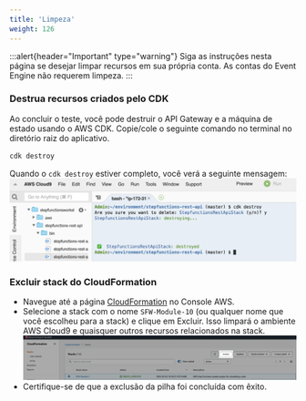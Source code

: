 ```yaml
---
title: 'Limpeza'
weight: 126
---
```


:::alert{header="Important" type="warning"}
Siga as instruções nesta página se desejar limpar recursos em sua própria conta. As contas do Event Engine não requerem limpeza.
:::

### Destrua recursos criados pelo CDK

Ao concluir o teste, você pode destruir o API Gateway e a máquina de estado usando o AWS CDK. Copie/cole o seguinte comando no terminal no diretório raiz do aplicativo.

```bash
cdk destroy
```

Quando o `cdk destroy` estiver completo, você verá a seguinte mensagem:
![CDK Destroy](/static/img/module-10/cdk-destroy.png)

### Excluir stack do CloudFormation

- Navegue até a página [CloudFormation](https://console.aws.amazon.com/cloudformation/home) no Console AWS.
- Selecione a stack com o nome `SFW-Module-10` (ou qualquer nome que você escolheu para a stack) e clique em Excluir. Isso limpará o ambiente AWS Cloud9 e quaisquer outros recursos relacionados na stack.
  ![CloudFormation delete](/static/img/setup/setup-cloudformation-delete.png)
- Certifique-se de que a exclusão da pilha foi concluída com êxito.
